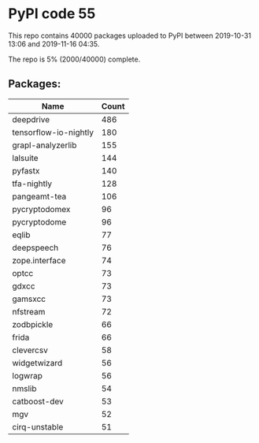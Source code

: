 # PyPI code 55

This repo contains 40000 packages uploaded to PyPI between 
2019-10-31 13:06 and 2019-11-16 04:35.

The repo is 5% (2000/40000) complete.

## Packages:

| Name  | Count |
| ----- | ----- |
| deepdrive | 486 |
| tensorflow-io-nightly | 180 |
| grapl-analyzerlib | 155 |
| lalsuite | 144 |
| pyfastx | 140 |
| tfa-nightly | 128 |
| pangeamt-tea | 106 |
| pycryptodomex | 96 |
| pycryptodome | 96 |
| eqlib | 77 |
| deepspeech | 76 |
| zope.interface | 74 |
| optcc | 73 |
| gdxcc | 73 |
| gamsxcc | 73 |
| nfstream | 72 |
| zodbpickle | 66 |
| frida | 66 |
| clevercsv | 58 |
| widgetwizard | 56 |
| logwrap | 56 |
| nmslib | 54 |
| catboost-dev | 53 |
| mgv | 52 |
| cirq-unstable | 51 |


